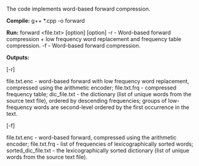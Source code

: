The code implements word-based forward compression. 

**Compile:**
g++ *.cpp -o forward

**Run:**
forward <file.txt> [option]
[option]
-r  -  Word-based forward compression + low frequency word replacement and frequency table compression.
-f  -  Word-based forward compression.

**Outputs:**

[-r]

file.txt.enc - word-based forward with low frequency word replacement, compressed using the arithmetic encoder;
file.txt.frq - compressed frequency table;
dic_file.txt - the dictionary (list of unique words from the source text file), ordered by descending frequencies; groups of low-frequency words are second-level ordered by the first occurrence in the text.

[-f]

file.txt.enc - word-based forward, compressed using the arithmetic encoder;
file.txt.frq - list of frequencies of lexicographically sorted words;
sorted_dic_file.txt - the lexicographically sorted dictionary (list of unique words from the source text file).
